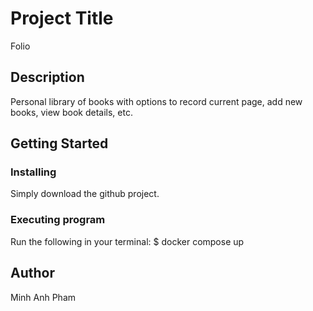# Project Title
Folio

## Description
Personal library of books with options to record current page, add new books, view book details, etc.

## Getting Started

### Installing
Simply download the github project.

### Executing program
Run the following in your terminal: $ docker compose up

## Author
Minh Anh Pham
